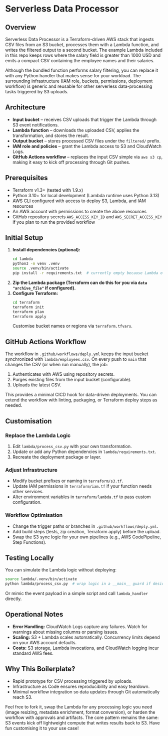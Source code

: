 # Serverless Data Processor

## Overview
Serverless Data Processor is a Terraform-driven AWS stack that ingests CSV files from an S3 bucket, processes them with a Lambda function, and writes the filtered output to a second bucket. The example Lambda included in this repo keeps rows where the salary field is greater than 1000 USD and emits a compact CSV containing the employee names and their salaries.

Although the bundled function performs salary filtering, you can replace it with any Python handler that makes sense for your workload. The surrounding infrastructure (IAM role, buckets, permissions, deployment workflow) is generic and reusable for other serverless data-processing tasks triggered by S3 uploads.

## Architecture
- **Input bucket** – receives CSV uploads that trigger the Lambda through S3 event notifications.
- **Lambda function** – downloads the uploaded CSV, applies the transformation, and stores the result.
- **Output bucket** – stores processed CSV files under the `filtered/` prefix.
- **IAM role and policies** – grant the Lambda access to S3 and CloudWatch Logs.
- **GitHub Actions workflow** – replaces the input CSV simple via `aws s3 cp`, making it easy to kick off processing through Git pushes.

## Prerequisites
- Terraform v1.3+ (tested with 1.9.x)
- Python 3.10+ for local development (Lambda runtime uses Python 3.13)
- AWS CLI configured with access to deploy S3, Lambda, and IAM resources
- An AWS account with permissions to create the above resources
- GitHub repository secrets `AWS_ACCESS_KEY_ID` and `AWS_SECRET_ACCESS_KEY` if you plan to run the provided workflow

## Initial Setup
1. **Install dependencies (optional):**
   ```bash
   cd lambda
   python3 -m venv .venv
   source .venv/bin/activate
   pip install -r requirements.txt  # currently empty because Lambda only needs stdlib
   ```
2. **Zip the Lambda package (Terraform can do this for you via `data "archive_file"` if configured).**
3. **Configure Terraform:**
   ```bash
   cd terraform
   terraform init
   terraform plan
   terraform apply
   ```
   Customise bucket names or regions via `terraform.tfvars`.

## GitHub Actions Workflow
The workflow in `.github/workflows/deply.yml` keeps the input bucket synchronized with `lambda/employees.csv`. On every push to `main` that changes the CSV (or when run manually), the job:
1. Authenticates with AWS using repository secrets.
2. Purges existing files from the input bucket (configurable).
3. Uploads the latest CSV.

This provides a minimal CICD hook for data-driven deployments. You can extend the workflow with linting, packaging, or Terraform deploy steps as needed.

## Customisation
### Replace the Lambda Logic
1. Edit `lambda/process_csv.py` with your own transformation.
2. Update or add any Python dependencies in `lambda/requirements.txt`.
3. Recreate the deployment package or layer.

### Adjust Infrastructure
- Modify bucket prefixes or naming in `terraform/s3.tf`.
- Update IAM permissions in `terraform/iam.tf` if your function needs other services.
- Alter environment variables in `terraform/lambda.tf` to pass custom configuration.

### Workflow Optimisation
- Change the trigger paths or branches in `.github/workflows/deply.yml`.
- Add build steps (tests, zip creation, Terraform apply) before the upload.
- Swap the S3 sync logic for your own pipelines (e.g., AWS CodePipeline, Step Functions).

## Testing Locally
You can simulate the Lambda logic without deploying:
```bash
source lambda/.venv/bin/activate
python lambda/process_csv.py  # wrap logic in a __main__ guard if desired
```
Or mimic the event payload in a simple script and call `lambda_handler` directly.

## Operational Notes
- **Error Handling:** CloudWatch Logs capture any failures. Watch for warnings about missing columns or parsing issues.
- **Scaling:** S3 + Lambda scales automatically. Concurrency limits depend on your AWS account defaults.
- **Costs:** S3 storage, Lambda invocations, and CloudWatch logging incur standard AWS fees.

## Why This Boilerplate?
- Rapid prototype for CSV processing triggered by uploads.
- Infrastructure as Code ensures reproducibility and easy teardown.
- Minimal workflow integration so data updates through Git automatically reach S3.

Feel free to fork it, swap the Lambda for any processing logic you need (image resizing, metadata enrichment, format conversion), or harden the workflow with approvals and artifacts. The core pattern remains the same: S3 events kick off lightweight compute that writes results back to S3. Have fun customising it to your use case!
